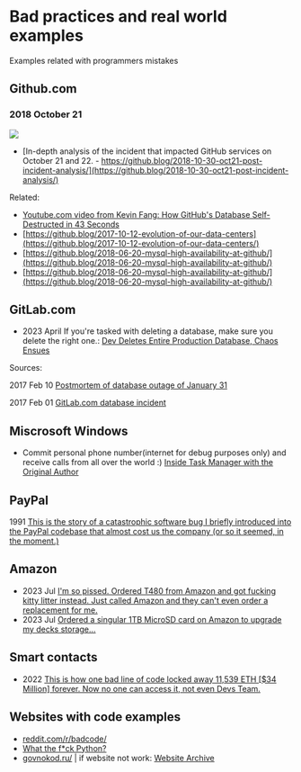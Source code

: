 # Bad practices and real world examples

Examples related with programmers mistakes

## Github.com

### 2018 October 21
![](https://github.blog/wp-content/uploads/2018/10/invalid-topology.png?resize=1700%2C1350)
- [In-depth analysis of the incident that impacted GitHub services on October 21 and 22. - https://github.blog/2018-10-30-oct21-post-incident-analysis/](https://github.blog/2018-10-30-oct21-post-incident-analysis/)

Related:
- [Youtube.com video from Kevin Fang: How GitHub's Database Self-Destructed in 43 Seconds](https://youtu.be/dsHyUgGMht0)
- [https://github.blog/2017-10-12-evolution-of-our-data-centers](https://github.blog/2017-10-12-evolution-of-our-data-centers/)
- [https://github.blog/2018-06-20-mysql-high-availability-at-github/](https://github.blog/2018-06-20-mysql-high-availability-at-github/)
- [https://github.blog/2018-06-20-mysql-high-availability-at-github/](https://github.blog/2018-06-20-mysql-high-availability-at-github/)


## GitLab.com

- 2023 April If you're tasked with deleting a database, make sure you delete the right one.: [Dev Deletes Entire Production Database, Chaos Ensues](https://youtu.be/tLdRBsuvVKc)

Sources:

2017 Feb 10 [Postmortem of database outage of January 31](https://about.gitlab.com/blog/2017/02/10/postmortem-of-database-outage-of-january-31/)

2017 Feb 01 [GitLab.com database incident](https://about.gitlab.com/blog/2017/02/01/gitlab-dot-com-database-incident/)

## Miscrosoft Windows
- Commit personal phone number(internet for debug purposes only) and receive calls from all over the world :) [Inside Task Manager with the Original Author](https://youtu.be/Ve95Nh690l0)


## PayPal
1991 [This is the story of a catastrophic software bug I briefly introduced into the PayPal codebase that almost cost us the company (or so it seemed, in the moment.) ](https://max.levch.in/post/724289457144070144/shamir-secret-sharing-its-3am-paul-the-head-of)



## Amazon

- 2023 Jul [I'm so pissed. Ordered T480 from Amazon and got fucking kitty litter instead. Just called Amazon and they can't even order a replacement for me. ](https://www.reddit.com/r/thinkpad/comments/14yv7qv/this_was_supposed_to_be_a_t480/)
- 2023 Jul [Ordered a singular 1TB MicroSD card on Amazon to upgrade my decks storage…](https://www.reddit.com/r/SteamDeck/comments/14xlbde/ordered_a_singular_1tb_microsd_card_on_amazon_to/)


## Smart contacts

- 2022 [This is how one bad line of code locked away 11,539 ETH [$34 Million] forever. Now no one can access it, not even Devs Team.](https://www.reddit.com/r/CryptoCurrency/comments/uacuzf/this_is_how_one_bad_line_of_code_locked_away/)


## Websites with code examples

- [reddit.com/r/badcode/](https://www.reddit.com/r/badcode/)
- [What the f*ck Python?](https://github.com/satwikkansal/wtfpython)
- [govnokod.ru/](http://govnokod.ru/) | if website not work: [Website Archive](http://web.archive.org/web/20230000000000*/http://govnokod.ru/)
